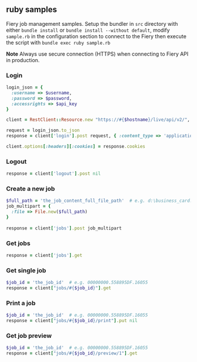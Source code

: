 ## ruby samples

Fiery job management samples. Setup the bundler in `src` directory with either `bundle install` or `bundle install --without default`, modify `sample.rb` in the configuration section to connect to the Fiery then execute the script with `bundle exec ruby sample.rb`


**Note** Always use secure connection (HTTPS) when connecting to Fiery API in production.


### Login

```ruby
login_json = {
  :username => $username,
  :password => $password,
  :accessrights => $api_key
}

client = RestClient::Resource.new "https://#{$hostname}/live/api/v2/", :headers => {}, :verify_ssl => OpenSSL::SSL::VERIFY_NONE

request = login_json.to_json
response = client['login'].post request, { :content_type => 'application/json' }

client.options[:headers][:cookies] = response.cookies
```


### Logout

```ruby
response = client['logout'].post nil
```


### Create a new job

```ruby
$full_path = 'the_job_content_full_file_path'  # e.g. d:\business_card.pdf
job_multipart = {
  :file => File.new($full_path)
}
  
response = client['jobs'].post job_multipart
```


### Get jobs

```ruby
response = client['jobs'].get
```


### Get single job

```ruby
$job_id = 'the_job_id'  # e.g. 00000000.558895DF.16055
response = client["jobs/#{$job_id}"].get
```


### Print a job

```ruby
$job_id = 'the_job_id'  # e.g. 00000000.558895DF.16055
response = client["jobs/#{$job_id}/print"].put nil
```


### Get job preview

```ruby
$job_id = 'the_job_id'  # e.g. 00000000.558895DF.16055
response = client["jobs/#{$job_id}/preview/1"].get
```

